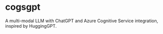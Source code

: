 # cogsgpt
A multi-modal LLM with ChatGPT and Azure Cognitive Service integration, inspired by HuggingGPT.
